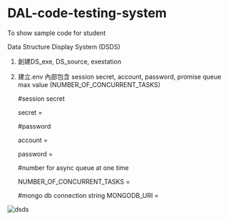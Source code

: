 # DAL-code-testing-system
To show sample code for student

Data Structure Display System (DSDS)

1. 創建DS_exe, DS_source, exestation
2. 建立.env 內部包含 session secret, account, password, promise queue max value (NUMBER_OF_CONCURRENT_TASKS)
   
   #session secret

   secret = 

   #password
   
   account =
   
   password = 
   
   #number for async queue at one time
   
   NUMBER_OF_CONCURRENT_TASKS = 

   #mongo db connection string
   MONGODB_URI =

![dsds](https://github.com/oreo-cloud/DAL-code-testing-system/assets/80167467/51c94826-eff9-424b-848e-149794955b8f)
